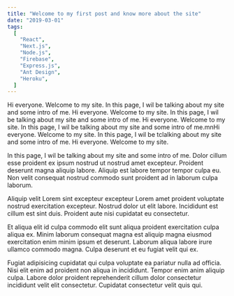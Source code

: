 ```yaml
---
title: "Welcome to my first post and know more about the site"
date: "2019-03-01"
tags:
  [
    "React",
    "Next.js",
    "Node.js",
    "Firebase",
    "Express.js",
    "Ant Design",
    "Heroku",
  ]
---
```


Hi everyone. Welcome to my site. In this page, I wil be talking about my site and some intro of me. Hi everyone. Welcome to my site. In this page, I wil be talking about my site and some intro of me. Hi everyone. Welcome to my site.
In this page, I wil be talking about my site and some intro of me.mnHi everyone. Welcome to my site. In this page, I wil be tclalking about my site and some intro of me. Hi everyone. Welcome to my site.

In this page, I wil be talking about my site and some intro of me.
Dolor cillum esse proident ex ipsum nostrud ut nostrud amet excepteur. Proident deserunt magna aliquip labore. Aliquip est labore tempor tempor culpa eu. Non velit consequat nostrud commodo sunt proident ad in laborum culpa laborum.

Aliquip velit Lorem sint excepteur excepteur Lorem amet proident voluptate nostrud exercitation excepteur. Nostrud dolor ut elit labore. Incididunt est cillum est sint duis. Proident aute nisi cupidatat eu consectetur.

Et aliqua elit id culpa commodo elit sunt aliqua proident exercitation culpa aliqua ex. Minim laborum consequat magna est aliquip magna eiusmod exercitation enim minim ipsum et deserunt. Laborum aliqua labore irure ullamco commodo magna. Culpa deserunt et eu fugiat velit qui ex.

Fugiat adipisicing cupidatat qui culpa voluptate ea pariatur nulla ad officia. Nisi elit enim ad proident non aliqua in incididunt. Tempor enim anim aliquip culpa. Labore dolor proident reprehenderit cillum dolor consectetur incididunt velit elit consectetur. Cupidatat consectetur velit quis qui.
